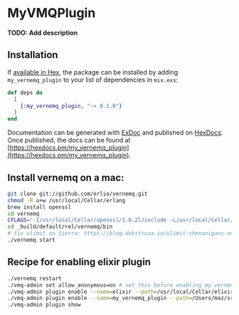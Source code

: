# MyVMQPlugin

**TODO: Add description**

## Installation

If [available in Hex](https://hex.pm/docs/publish), the package can be installed
by adding `my_vernemq_plugin` to your list of dependencies in `mix.exs`:

```elixir
def deps do
  [
    {:my_vernemq_plugin, "~> 0.1.0"}
  ]
end
```

Documentation can be generated with [ExDoc](https://github.com/elixir-lang/ex_doc)
and published on [HexDocs](https://hexdocs.pm). Once published, the docs can
be found at [https://hexdocs.pm/my_vernemq_plugin](https://hexdocs.pm/my_vernemq_plugin).

## Install vernemq on a mac:

```sh
git clone git://github.com/erlio/vernemq.git
chmod -R u+w /usr/local/Cellar/erlang
brew install openssl
cd vernemq
CFLAGS="-I/usr/local/Cellar/openssl/1.0.2l/include -L/usr/local/Cellar/openssl/1.0.2l/lib" make rel
cd _build/default/rel/vernemq/bin
# fix ulimit on Sierra: https://blog.dekstroza.io/ulimit-shenanigans-on-osx-el-capitan/
./vernemq start
```

## Recipe for enabling elixir plugin

```sh
./vernemq restart
./vmq-admin set allow_anonymous=on # set this before enabling my_vernemq_plugin to allow anonymous publishing
./vmq-admin plugin enable --name=elixir --path=/usr/local/Cellar/elixir/1.5.1
./vmq-admin plugin enable --name=my_vernemq_plugin --path=/Users/maz/src/my_vernemq_plugin/_build/dev
./vmq-admin plugin show
```
